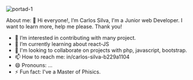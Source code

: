 ![portad-1](https://github.com/user-attachments/assets/5573829d-4607-40ac-a29e-91571881ec41)

About me:
👋 Hi everyone!, I’m Carlos Silva, I'm a Junior web Developer. I want to learn more, help me please. Thank you!
- 👀 I’m interested in contributing with many project.
- 🌱 I’m currently learning about react-JS
- 💞️ I'm looking to collaborate on projects with php, javascript, bootstrap.
- 📫 How to reach me: in/carlos-silva-b229a1104
- 😄 Pronouns: ...
- ⚡ Fun fact: I've a Master of Phisics.

<!---
cas772/cas772 is a ✨ special ✨ repository because its `README.md` (this file) appears on your GitHub profile.
You can click the Preview link to take a look at your changes.
--->
